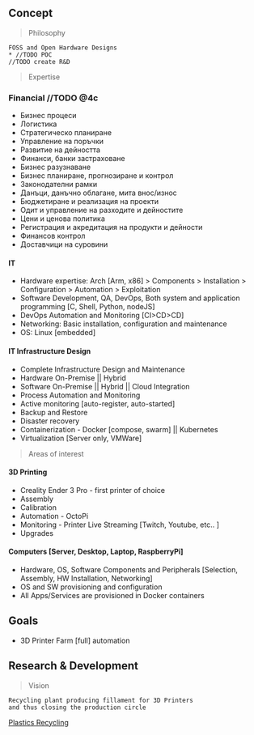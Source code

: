 ## Concept

>Philosophy

    FOSS and Open Hardware Designs
    * //TODO POC
    //TODO create R&D

> Expertise

### Financial //TODO @4c
* Бизнес процеси 
* Логистика 
* Стратегическо планиране 
* Управление на  поръчки
* Развитие на дейността
* Финанси, банки застраховане 
* Бизнес разузнаване 
* Бизнес планиране, прогнозиране и контрол 
* Законодателни рамки
* Данъци, данъчно облагане, мита внос/износ
* Бюджетиране  и реализация на проекти
* Одит и управление на разходите и дейностите
* Цени и ценова политика
* Регистрация и акредитация на продукти и дейности
* Финансов контрол 
* Доставчици на суровини

#### IT
* Hardware expertise: Arch [Arm, x86] > Components > Installation > Configuration > Automation > Exploitation
* Software Development, QA, DevOps, Both system and application programming [C, Shell, Python, nodeJS]
* DevOps Automation and Monitoring [CI>CD>CD]
* Networking: Basic installation, configuration and maintenance
* OS: Linux [embedded]

#### IT Infrastructure Design
* Complete Infrastructure Design and Maintenance
* Hardware On-Premise || Hybrid
* Software On-Premise || Hybrid || Cloud Integration
* Process Automation and Monitoring
* Active monitoring [auto-register, auto-started]
* Backup and Restore
* Disaster recovery
* Containerization - Docker [compose, swarm] || Kubernetes
* Virtualization [Server only, VMWare]

> Areas of interest

#### 3D Printing
* Creality Ender 3 Pro - first printer of choice
* Assembly
* Calibration
* Automation - OctoPi
* Monitoring - Printer Live Streaming [Twitch, Youtube, etc.. ]
* Upgrades

#### Computers [Server, Desktop, Laptop, RaspberryPi]
* Hardware, OS, Software Components and Peripherals [Selection, Assembly, HW Installation, Networking]
* OS and SW provisioning and configuration
* All Apps/Services are provisioned in Docker containers

## Goals
* 3D Printer Farm [full] automation

## Research & Development
> Vision

    Recycling plant producing fillament for 3D Printers
    and thus closing the production circle

[Plastics Recycling](https://all3dp.com/1/3d-printing-from-plastic-waste)
